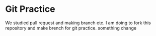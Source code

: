 # Git Practice

We studied pull request and making branch etc.
I am doing to fork this repository and make brench for git practice.
something change
